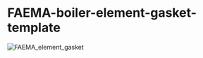 # FAEMA-boiler-element-gasket-template

![FAEMA_element_gasket](https://github.com/derekmccallum/FAEMA-boiler-element-gasket-template/assets/27998937/d6fffd4e-0179-4ebf-b095-549e0e0f0831)

